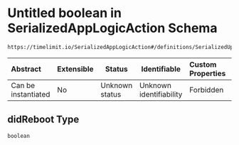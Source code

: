 # Untitled boolean in SerializedAppLogicAction Schema

```txt
https://timelimit.io/SerializedAppLogicAction#/definitions/SerializedUpdateDeviceStatusAction/properties/didReboot
```




| Abstract            | Extensible | Status         | Identifiable            | Custom Properties | Additional Properties | Access Restrictions | Defined In                                                                                            |
| :------------------ | ---------- | -------------- | ----------------------- | :---------------- | --------------------- | ------------------- | ----------------------------------------------------------------------------------------------------- |
| Can be instantiated | No         | Unknown status | Unknown identifiability | Forbidden         | Allowed               | none                | [SerializedAppLogicAction.schema.json\*](SerializedAppLogicAction.schema.json "open original schema") |

## didReboot Type

`boolean`
